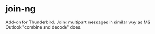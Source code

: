 join-ng
=======

Add-on for Thunderbird. Joins multipart messages in similar way as MS Outlook "combine and decode" does.
